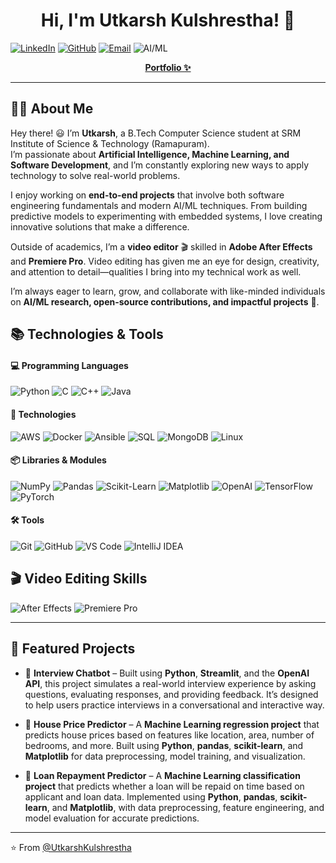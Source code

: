 <h1 align="center">Hi, I'm Utkarsh Kulshrestha! 🚀</h1>

[![LinkedIn](https://img.shields.io/badge/-LinkedIn-blue?style=flat&logo=Linkedin&logoColor=white&link=https://linkedin.com/in/your-link)](https://linkedin.com/in/utkarsh-k-15161532a)
[![GitHub](https://img.shields.io/badge/-GitHub-181717?style=flat&logo=github&logoColor=white&link=https://github.com/your-username)](https://github.com/UTKARSHK1506)
[![Email](https://img.shields.io/badge/-Email-c14438?style=flat&logo=Gmail&logoColor=white&link=mailto:yourmail@example.com)](mailto:utkarshk1506@gmail.com)
![AI/ML](http://img.shields.io/badge/-AI%2FML%20Enthusiast-orange?style=flat&logo=openai&logoColor=ffffff)

<p align="center">
  <b><a href="#">Portfolio ✨</a></b>
</p>


---

## 👨‍💻 About Me

Hey there! 😃 I’m **Utkarsh**, a B.Tech Computer Science student at SRM Institute of Science & Technology (Ramapuram).  
I’m passionate about **Artificial Intelligence, Machine Learning, and Software Development**, and I’m constantly exploring new ways to apply technology to solve real-world problems.  

I enjoy working on **end-to-end projects** that involve both software engineering fundamentals and modern AI/ML techniques. From building predictive models to experimenting with embedded systems, I love creating innovative solutions that make a difference.  

Outside of academics, I’m a **video editor** 🎬 skilled in **Adobe After Effects** and **Premiere Pro**. Video editing has given me an eye for design, creativity, and attention to detail—qualities I bring into my technical work as well.  

I’m always eager to learn, grow, and collaborate with like-minded individuals on **AI/ML research, open-source contributions, and impactful projects** 🚀.  

## 📚 Technologies & Tools

#### 💻 Programming Languages
![Python](https://img.shields.io/badge/-Python-3776AB?style=flat-square&logo=python&logoColor=ffff4a)
![C](https://img.shields.io/badge/-C-00599C?style=flat-square&logo=c&logoColor=ffffff)
![C++](https://img.shields.io/badge/-C++-00599C?style=flat-square&logo=cplusplus&logoColor=ffffff)
![Java](https://img.shields.io/badge/-Java-007396?style=flat-square&logo=java&logoColor=ffffff)

#### 🧰 Technologies
![AWS](https://img.shields.io/badge/-AWS-232F3E?style=flat-square&logo=amazon-aws&logoColor=ffffff)
![Docker](https://img.shields.io/badge/-Docker-2496ED?style=flat-square&logo=docker&logoColor=ffffff)
![Ansible](https://img.shields.io/badge/-Ansible-EE0000?style=flat-square&logo=ansible&logoColor=ffffff)
![SQL](https://img.shields.io/badge/-SQL-4479A1?style=flat-square&logo=postgresql&logoColor=ffffff)
![MongoDB](https://img.shields.io/badge/-MongoDB-4EA94B?style=flat-square&logo=mongodb&logoColor=ffffff)
![Linux](https://img.shields.io/badge/-Linux-FCC624?style=flat-square&logo=linux&logoColor=000000)

#### 📦 Libraries & Modules
![NumPy](https://img.shields.io/badge/-NumPy-013243?style=flat-square&logo=numpy&logoColor=ffffff)
![Pandas](https://img.shields.io/badge/-Pandas-150458?style=flat-square&logo=pandas&logoColor=ffffff)
![Scikit-Learn](https://img.shields.io/badge/-Scikit%20Learn-F7931E?style=flat-square&logo=scikit-learn&logoColor=ffffff)
![Matplotlib](https://img.shields.io/badge/-Matplotlib-11557c?style=flat-square&logo=plotly&logoColor=ffffff)
![OpenAI](https://img.shields.io/badge/-OpenAI-412991?style=flat-square&logo=openai&logoColor=ffffff)
![TensorFlow](https://img.shields.io/badge/-TensorFlow-FF6F00?style=flat-square&logo=tensorflow&logoColor=ffffff)
![PyTorch](https://img.shields.io/badge/-PyTorch-EE4C2C?style=flat-square&logo=pytorch&logoColor=ffffff)

#### 🛠️ Tools
![Git](https://img.shields.io/badge/-Git-F05032?style=flat-square&logo=git&logoColor=ffffff)
![GitHub](https://img.shields.io/badge/-GitHub-181717?style=flat-square&logo=github)
![VS Code](https://img.shields.io/badge/-VS%20Code-007ACC?style=flat-square&logo=visual-studio-code&logoColor=ffffff)
![IntelliJ IDEA](https://img.shields.io/badge/-IntelliJ%20IDEA-000000?style=flat-square&logo=intellij-idea&logoColor=ffffff)

## 🎬 Video Editing Skills

![After Effects](https://img.shields.io/badge/-After%20Effects-9999FF?style=flat-square&logo=adobeaftereffects&logoColor=ffffff)
![Premiere Pro](https://img.shields.io/badge/-Premiere%20Pro-9999FF?style=flat-square&logo=adobepremierepro&logoColor=ffffff)

---

## 🚀 Featured Projects

- 🔹 **Interview Chatbot** – Built using **Python**, **Streamlit**, and the **OpenAI API**, this project simulates a real-world interview experience by asking questions, evaluating responses, and providing feedback. It’s designed to help users practice interviews in a conversational and interactive way.  

- 🔹 **House Price Predictor** – A **Machine Learning regression project** that predicts house prices based on features like location, area, number of bedrooms, and more. Built using **Python**, **pandas**, **scikit-learn**, and **Matplotlib** for data preprocessing, model training, and visualization.  

- 🔹 **Loan Repayment Predictor** – A **Machine Learning classification project** that predicts whether a loan will be repaid on time based on applicant and loan data. Implemented using **Python**, **pandas**, **scikit-learn**, and **Matplotlib**, with data preprocessing, feature engineering, and model evaluation for accurate predictions.  

---


⭐ From [@UtkarshKulshrestha](https://github.com/UTKARSHK1506)


